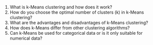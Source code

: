 1. What is k-Means clustering and how does it work?
2. How do you choose the optimal number of clusters (k) in k-Means clustering?
3. What are the advantages and disadvantages of k-Means clustering?
4. How does k-Means differ from other clustering algorithms?
5. Can k-Means be used for categorical data or is it only suitable for numerical data?